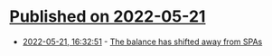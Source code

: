 # [Published on 2022-05-21](index.md)

* [2022-05-21, 16:32:51](https://news.ycombinator.com/item?id=31459316) - [The balance has shifted away from SPAs](https://nolanlawson.com/2022/05/21/the-balance-has-shifted-away-from-spas/)
